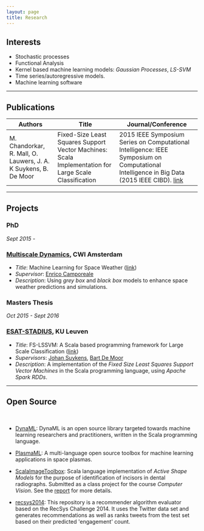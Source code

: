 ```yaml
---
layout: page
title: Research
---
```


Interests
------

- Stochastic processes
- Functional Analysis
- Kernel based machine learning models: _Gaussian Processes_, _LS-SVM_
- Time series/autoregressive models.
- Machine learning software


--------


Publications
------

Authors | Title | Journal/Conference 
------------ | ------------- | -------------
M. Chandorkar, R. Mall, O. Lauwers, J. A. K Suykens, B. De Moor | Fixed-Size Least Squares Support Vector Machines: Scala Implementation for Large Scale Classification | 2015 IEEE Symposium Series on Computational Intelligence: IEEE Symposium on Computational Intelligence in Big Data (2015 IEEE CIBD). [link](https://www.researchgate.net/publication/282704442_Fixed-Size_Least_Squares_Support_Vector_Machines_Scala_Implementation_for_Large_Scale_Classification)


-----------


Projects
-------

### PhD

_Sept 2015 -_

### [Multiscale Dynamics](https://www.cwi.nl/research-groups/Multiscale-Dynamics), CWI Amsterdam

- _Title_: Machine Learning for Space Weather ([link](https://projects.cwi.nl/mlspaceweather/))
- _Supervisor_: [Enrico Camporeale](http://homepages.cwi.nl/~camporea/index.shtml)
- _Description_: Using _grey box_ and _black box_ models to enhance space weather predictions and simulations.

### Masters Thesis

_Oct 2015 - Sept 2016_

### [ESAT-STADIUS](https://www.esat.kuleuven.be/stadius/), KU Leuven

- _Title_: FS-LSSVM: A Scala based programming framework for Large Scale Classification ([link](/papers/mai-thesis/))
- _Supervisors_: [Johan Suykens](http://www.esat.kuleuven.be/sista/members/suykens.html), [Bart De Moor](http://www.bartdemoor.be/)
- _Description_: A implementation of the _Fixed Size Least Squares Support Vector Machines_ in the Scala programming language, using _Apache Spark_ _RDDs_.


--------

Open Source
------
<br/>

- [DynaML](https://transcendent-ai-labs.github.io/DynaML): DynaML is an open source library targeted towards machine learning researchers and practitioners, written in the Scala programming language.

- [PlasmaML](https://github.com/mandar2812/PlasmaML): A multi-language open source toolbox for machine learning applications in space plasmas.  

- [ScalaImageToolbox](https://github.com/mandar2812/ScalaImageToolbox): Scala language implementation of _Active Shape Models_ for the purpose of identification of incisors in dental radiographs. Submitted as a class project for the course _Computer Vision_. See the [report](https://www.academia.edu/22431301/Project_Computer_Vision_Active_Shape_Model_Implementation_for_Dental_Radiographs) for more details. 

- [recsys2014](https://github.com/mandar2812/recsys2014): This repository is a recommender algorithm evaluator based on the RecSys Challenge 2014. It uses the Twitter data set and generates recommendations as well as ranks tweets from the test set based on their predicted 'engagement' count.
